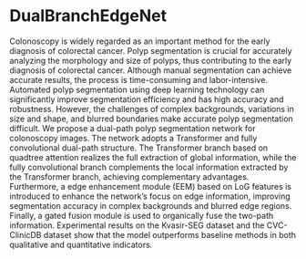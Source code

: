 # DualBranchEdgeNet
Colonoscopy is widely regarded as an important method for the early
 diagnosis of colorectal cancer. Polyp segmentation is crucial for accurately analyzing
 the morphology and size of polyps, thus contributing to the early diagnosis of
 colorectal cancer. Although manual segmentation can achieve accurate results, the
 process is time-consuming and labor-intensive. Automated polyp segmentation using
 deep learning technology can significantly improve segmentation efficiency and has
 high accuracy and robustness. However, the challenges of complex backgrounds,
 variations in size and shape, and blurred boundaries make accurate polyp segmentation
 difficult. We propose a dual-path polyp segmentation network for colonoscopy
 images.
 The network adopts a Transformer and fully convolutional dual-path
 structure. The Transformer branch based on quadtree attention realizes the full
 extraction of global information, while the fully convolutional branch complements
 the local information extracted by the Transformer branch, achieving complementary
 advantages.
 Furthermore, a edge enhancement module (EEM) based on LoG
 features is introduced to enhance the network’s focus on edge information, improving
 segmentation accuracy in complex backgrounds and blurred edge regions. Finally, a
 gated fusion module is used to organically fuse the two-path information. Experimental
 results on the Kvasir-SEG dataset and the CVC-ClinicDB dataset show that the model
 outperforms baseline methods in both qualitative and quantitative indicators.
